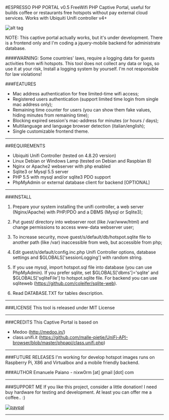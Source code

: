 #ESPRESSO PHP PORTAL v0.5
FreeWifi PHP Captive Portal, useful for builds coffee or restaurants free hotspots without pay external cloud services.
Works with Ubiquiti Unifi controller v4+

![alt tag](https://github.com/emanuelepaiano/espresso-freewifi-portal/blob/master/screenshots/en.png)

NOTE: This captive portal actually works, but it's under development. There is a frontend only and
I'm coding a jquery-mobile backend for administrate database.

####WARNING: Some countries' laws, require a logging data for guests activities from wifi hotspots. This tool does not collect any data or logs, so use it at your risk, Install a logging system by yourself. I'm not responsible for law violations!

###FEATURES
- Mac address authentication for free limited-time wifi access;
- Registered users authentication (support limited time login from single mac address only);
- Remaining time counter for users (you can show them fake values, hiding minutes from 
  remaining time);
- Blocking expired session's mac-address for minutes (or hours / days);
- Multilanguage and language browser detection (italian/english);
- Single customizable frontend theme.

***

##REQUIREMENTS
- Ubiquiti Unifi Controller (tested on 4.8.20 version)
- Linux Debian or Windows Lamp (tested on Debian and Raspbian 8)
- Nginx or Apache2 webserver with php enabled
- Sqlite3 or Mysql 5.5 server
- PHP 5.5 with mysql and/or sqlite3 PDO support 
- PhpMyAdmin or external database client for backend [OPTIONAL]

***

###INSTALL 

1) Prepare your system installing the unifi controller, a web server (Nginx/Apache) with PHP/PDO and a DBMS (Mysql or Sqlite3);

2) Put guest/ directory into webserver root (like /var/www/html) and change permissions to access www-data webserver user;

3) To increase security, move guest/s/default/db/hotspot.sqlite file to another path (like /var) inaccessible from web, but accessible from php;

4) Edit guest/s/default/config.inc.php Unifi Controller options, database settings and $GLOBALS['sessionLogging'] with random string.

6) If you use mysql, import hotspot.sql file into database (you can use PhpMyAdmin). If you prefer sqlite, set $GLOBALS['dbms']='sqlite' and $GLOBALS['sqliteFile'] to hotspot.sqlite file. For backend you can use sqliteweb (https://github.com/coleifer/sqlite-web). 

7) Read DATABASE.TXT for tables description.

***

###LICENSE
This tool is released under MIT License

***

###CREDITS
This Captive Portal is based on
- Medoo (http://medoo.in/)
- class.unifi.it (https://github.com/malle-pietje/UniFi-API-browser/blob/master/phpapi/class.unifi.php)

***

###FUTURE RELEASES
I'm working for develop hotspot images runs on Raspberry Pi, X86 and Virtualbox and a mobile friendly backend. 

###AUTHOR
Emanuele Paiano - nixw0rm [at] gmail [dot] com

***

###SUPPORT ME
If you like this project, consider a little donation! I need buy hardware for testing and development. At least you can offer me a coffee.. :)

[![paypal](https://www.paypalobjects.com/en_US/i/btn/btn_donateCC_LG.gif)](https://www.paypal.me/emanuelepaiano)

***
